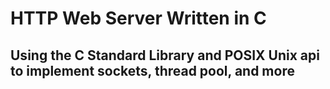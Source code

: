 # HTTP Web Server Written in C

## Using the C Standard Library and POSIX Unix api to implement sockets, thread pool, and more

